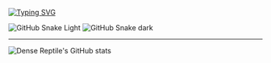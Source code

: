 
[![Typing SVG](https://readme-typing-svg.herokuapp.com?font=JetBrains+Mono&size=42&color=008ADA&center=true&vCenter=true&width=1080&lines=Welcome;Bienvenue;Willkommen;%E3%82%88%E3%81%86%E3%81%93%E3%81%9D;%E6%AC%A2%E8%BF%8E;Tervetuloa;Bienvenido;V%C3%A4lkommen;%D0%94%D0%BE%D0%B1%D1%80%D0%BE+%D0%BF%D0%BE%D0%B6%D0%B0%D0%BB%D0%BE%D0%B2%D0%B0%D1%82%D1%8C)](https://git.io/typing-svg)

![GitHub Snake Light](github-snake.svg#gh-light-mode-only)
![GitHub Snake dark](github-snake-dark.svg#gh-dark-mode-only)

---

![Dense Reptile's GitHub stats](https://github-readme-stats.vercel.app/api?username=densereptile&show_icons=true&theme=radical)

